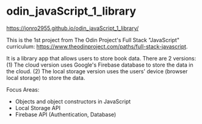 # odin_javaScript_1_library
https://jonro2955.github.io/odin_javaScript_1_library/

This is the 1st project from The Odin Project's Full Stack "JavaScript" curriculum: https://www.theodinproject.com/paths/full-stack-javascript. 

It is a library app that allows users to store book data. There are 2 versions: 
(1) The cloud version uses Google's Firebase database to store the data in the cloud. 
(2) The local storage version uses the users' device (browser local storage) to store the data. 

Focus Areas:
- Objects and object constructors in JavaScript
- Local Storage API
- Firebase API (Authentication, Database)

